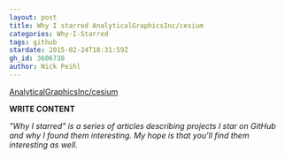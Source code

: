 ```yaml
---
layout: post
title: Why I starred AnalyticalGraphicsInc/cesium
categories: Why-I-Starred
tags: github
stardate: 2015-02-24T18:31:59Z
gh_id: 3606738
author: Nick Peihl
---
```


[AnalyticalGraphicsInc/cesium](star.repo.html_url)

**WRITE CONTENT**

*"Why I starred" is a series of articles describing projects I star on GitHub and why I found them interesting. My hope is that you'll find them interesting as well.*

